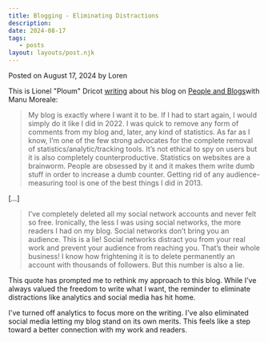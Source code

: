 ```yaml
---
title: Blogging - Eliminating Distractions
description:
date: 2024-08-17
tags:
   - posts
layout: layouts/post.njk
---
```


Posted on August 17, 2024 by Loren

This is Lionel "Ploum" Dricot [writing](https://manuelmoreale.com/pb-ploum) about his blog on [People and Blogs](https://peopleandblogs.com/)with Manu Moreale:

> My blog is exactly where I want it to be. If I had to start again, I would simply do it like I did in 2022. I was quick to remove any form of comments from my blog and, later, any kind of statistics. As far as I know, I’m one of the few strong advocates for the complete removal of statistics/analytic/tracking tools. It’s not ethical to spy on users but it is also completely counterproductive. Statistics on websites are a brainworm. People are obsessed by it and it makes them write dumb stuff in order to increase a dumb counter. Getting rid of any audience-measuring tool is one of the best things I did in 2013.

[…]

> I’ve completely deleted all my social network accounts and never felt so free. Ironically, the less I was using social networks, the more readers I had on my blog. Social networks don’t bring you an audience. This is a lie! Social networks distract you from your real work and prevent your audience from reaching you. That’s their whole business! I know how frightening it is to delete permanently an account with thousands of followers. But this number is also a lie.

This quote has prompted me to rethink my approach to this blog. While I’ve always valued the freedom to write what I want, the reminder to eliminate distractions like analytics and social media has hit home.

I've turned off analytics to focus more on the writing. I've also eliminated social media letting my blog stand on its own merits. This feels like a step toward a better connection with my work and readers.
